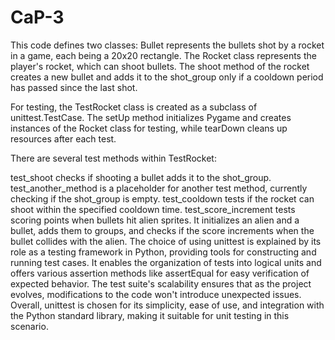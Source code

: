 # CaP-3

This code defines two classes: Bullet represents the bullets shot by a rocket in a game, each being a 20x20 rectangle. The Rocket class represents the player's rocket, which can shoot bullets. The shoot method of the rocket creates a new bullet and adds it to the shot_group only if a cooldown period has passed since the last shot.

For testing, the TestRocket class is created as a subclass of unittest.TestCase. The setUp method initializes Pygame and creates instances of the Rocket class for testing, while tearDown cleans up resources after each test.

There are several test methods within TestRocket:

test_shoot checks if shooting a bullet adds it to the shot_group.
test_another_method is a placeholder for another test method, currently checking if the shot_group is empty.
test_cooldown tests if the rocket can shoot within the specified cooldown time.
test_score_increment tests scoring points when bullets hit alien sprites. It initializes an alien and a bullet, adds them to groups, and checks if the score increments when the bullet collides with the alien.
The choice of using unittest is explained by its role as a testing framework in Python, providing tools for constructing and running test cases. It enables the organization of tests into logical units and offers various assertion methods like assertEqual for easy verification of expected behavior. The test suite's scalability ensures that as the project evolves, modifications to the code won't introduce unexpected issues. Overall, unittest is chosen for its simplicity, ease of use, and integration with the Python standard library, making it suitable for unit testing in this scenario.
